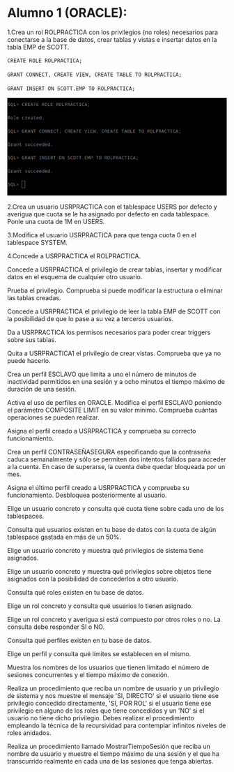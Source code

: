 # Alumno 1 (ORACLE):

1.Crea un rol ROLPRACTICA con los privilegios (no roles) necesarios para conectarse a la base de datos, crear tablas y vistas e insertar datos en la tabla EMP de SCOTT.

```
CREATE ROLE ROLPRACTICA;

GRANT CONNECT, CREATE VIEW, CREATE TABLE TO ROLPRACTICA;

GRANT INSERT ON SCOTT.EMP TO ROLPRACTICA;
```

![Ejercicio 1](1.png)



2.Crea un usuario USRPRACTICA con el tablespace USERS por defecto y averigua que cuota se le ha asignado por defecto en cada tablespace. Ponle una cuota de 1M en USERS.

3.Modifica el usuario USRPRACTICA para que tenga cuota 0 en el tablespace SYSTEM.

4.Concede a USRPRACTICA el ROLPRACTICA.

Concede a USRPRACTICA el privilegio de crear tablas, insertar y modificar datos en el esquema de cualquier otro usuario. 

Prueba el privilegio. Comprueba si puede modificar la estructura o eliminar las tablas creadas.

Concede a USRPRACTICA el privilegio de leer la tabla EMP de SCOTT con la posibilidad de que lo pase a su vez a terceros usuarios.

Da a USRPRACTICA los permisos necesarios para poder crear triggers sobre sus tablas.

Quita a USRPRACTICA1 el privilegio de crear vistas. Comprueba que ya no puede hacerlo.

Crea un perfil ESCLAVO que limita a uno el número de minutos de inactividad permitidos en una sesión y a ocho minutos el tiempo máximo de duración de una sesión.

Activa el uso de perfiles en ORACLE. Modifica el perfil ESCLAVO poniendo el parámetro COMPOSITE LIMIT en su valor mínimo. Comprueba cuántas operaciones se pueden realizar.

Asigna el perfil creado a USRPRACTICA y comprueba su correcto funcionamiento.

Crea un perfil CONTRASEÑASEGURA especificando que la contraseña caduca semanalmente y sólo se permiten dos intentos fallidos para acceder a la cuenta. En caso de superarse, la cuenta debe quedar bloqueada por un mes.

Asigna el último perfil creado a USRPRACTICA y comprueba su funcionamiento. Desbloquea posteriormente al usuario.

Elige un usuario concreto y consulta qué cuota tiene sobre cada uno de los tablespaces.

Consulta qué usuarios existen en tu base de datos con la cuota de algún tablespace gastada en más de un 50%.

Elige un usuario concreto y muestra qué privilegios de sistema tiene asignados.

Elige un usuario concreto y muestra qué privilegios sobre objetos tiene asignados con la posibilidad de concederlos a otro usuario.

Consulta qué roles existen en tu base de datos.

Elige un rol concreto y consulta qué usuarios lo tienen asignado.

Elige un rol concreto y averigua si está compuesto por otros roles o no. La consulta debe responder SI o NO.

Consulta qué perfiles existen en tu base de datos.

Elige un perfil y consulta qué límites se establecen en el mismo.

Muestra los nombres de los usuarios que tienen limitado el número de sesiones concurrentes y el tiempo máximo de conexión.

Realiza un procedimiento que reciba un nombre de usuario y un privilegio de sistema y nos muestre el mensaje 'SI, DIRECTO' si el usuario tiene ese privilegio concedido directamente, 'SI, POR ROL' si el usuario tiene ese privilegio en alguno de los roles que tiene concedidos y un 'NO' si el usuario no tiene dicho privilegio. Debes realizar el procedimiento empleando la técnica de la recursividad para contemplar infinitos niveles de roles anidados.

Realiza un procedimiento llamado MostrarTiempoSesión que reciba un nombre de usuario y muestre el tiempo máximo de una sesión y el que ha transcurrido realmente en cada una de las sesiones que tenga abiertas.
